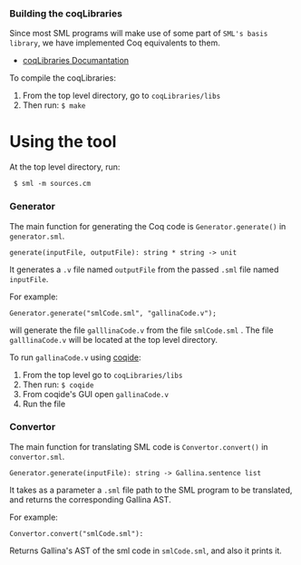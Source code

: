 ### Building the coqLibraries
Since most SML programs will make use of some part of `SML's basis library`, we have implemented Coq equivalents to them.
- [coqLibraries Documantation](https://github.com/meta-logic/sml-to-coq/tree/sml-to-coq-with-hamlet/coqLibraries/doc)

To compile the coqLibraries:
1. From the top level directory, go to `coqLibraries/libs` 
2. Then run: ``` $ make ```

# Using the tool
At the top level directory, run:
```
 $ sml -m sources.cm
```

### Generator
The main function for generating the Coq code is `Generator.generate()` in `generator.sml`. 
``` 
generate(inputFile, outputFile): string * string -> unit
```
It generates a `.v` file named `outputFile` from the passed `.sml` file named `inputFile`.

For example:
```
Generator.generate("smlCode.sml", "gallinaCode.v"); 
```
will generate the file `galllinaCode.v` from the file `smlCode.sml` . The file  `galllinaCode.v` will be located at the top level directory.

To run `gallinaCode.v` using [coqide](https://coq.inria.fr/download):
1. From the top level go to `coqLibraries/libs`
2. Then run: ``` $ coqide ```
3. From coqide's GUI open `gallinaCode.v`
4. Run the file

### Convertor
The main function for translating SML code is `Convertor.convert()` in `convertor.sml`. 
```
Generator.generate(inputFile): string -> Gallina.sentence list
```
It takes as a parameter a `.sml` file path to the SML program to be translated, and returns the corresponding Gallina AST. 

For example:
```
Convertor.convert("smlCode.sml"): 
```
Returns Gallina's AST of the sml code in `smlCode.sml`, and also it prints it.